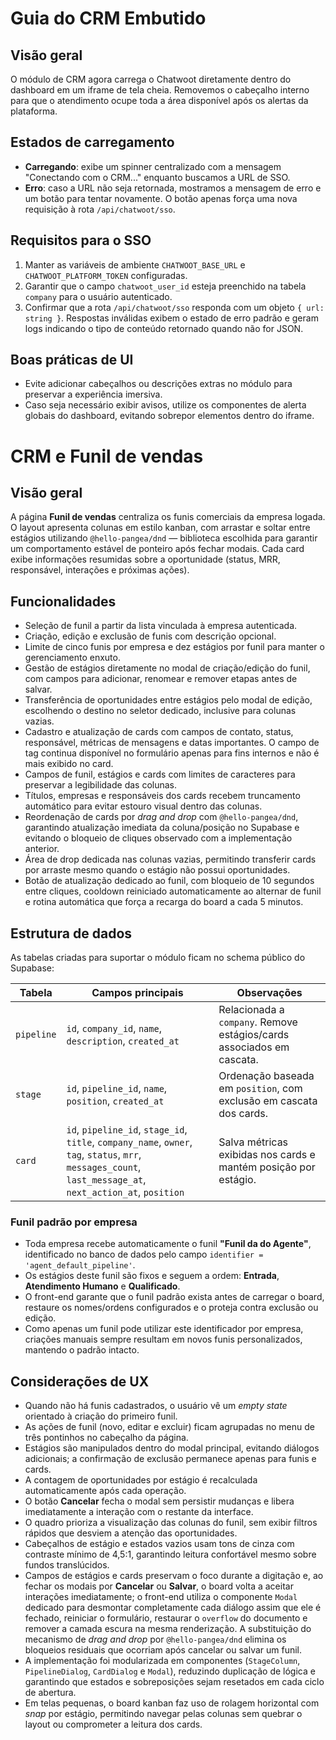 
# Guia do CRM Embutido

## Visão geral
O módulo de CRM agora carrega o Chatwoot diretamente dentro do dashboard em um iframe de tela cheia. Removemos o cabeçalho interno para que o atendimento ocupe toda a área disponível após os alertas da plataforma.

## Estados de carregamento
- **Carregando**: exibe um spinner centralizado com a mensagem "Conectando com o CRM..." enquanto buscamos a URL de SSO.
- **Erro**: caso a URL não seja retornada, mostramos a mensagem de erro e um botão para tentar novamente. O botão apenas força uma nova requisição à rota `/api/chatwoot/sso`.

## Requisitos para o SSO
1. Manter as variáveis de ambiente `CHATWOOT_BASE_URL` e `CHATWOOT_PLATFORM_TOKEN` configuradas.
2. Garantir que o campo `chatwoot_user_id` esteja preenchido na tabela `company` para o usuário autenticado.
3. Confirmar que a rota `/api/chatwoot/sso` responda com um objeto `{ url: string }`. Respostas inválidas exibem o estado de erro padrão e geram logs indicando o tipo de conteúdo retornado quando não for JSON.

## Boas práticas de UI
- Evite adicionar cabeçalhos ou descrições extras no módulo para preservar a experiência imersiva.
- Caso seja necessário exibir avisos, utilize os componentes de alerta globais do dashboard, evitando sobrepor elementos dentro do iframe.

# CRM e Funil de vendas

## Visão geral
A página **Funil de vendas** centraliza os funis comerciais da empresa logada. O layout apresenta colunas em estilo kanban, com arrastar e soltar entre estágios utilizando `@hello-pangea/dnd` — biblioteca escolhida para garantir um comportamento estável de ponteiro após fechar modais. Cada card exibe informações resumidas sobre a oportunidade (status, MRR, responsável, interações e próximas ações).

## Funcionalidades
- Seleção de funil a partir da lista vinculada à empresa autenticada.
- Criação, edição e exclusão de funis com descrição opcional.
- Limite de cinco funis por empresa e dez estágios por funil para manter o gerenciamento enxuto.
- Gestão de estágios diretamente no modal de criação/edição do funil, com campos para adicionar, renomear e remover etapas antes de salvar.
- Transferência de oportunidades entre estágios pelo modal de edição, escolhendo o destino no seletor dedicado, inclusive para colunas vazias.
- Cadastro e atualização de cards com campos de contato, status, responsável, métricas de mensagens e datas importantes. O campo de tag continua disponível no formulário apenas para fins internos e não é mais exibido no card.
- Campos de funil, estágios e cards com limites de caracteres para preservar a legibilidade das colunas.
- Títulos, empresas e responsáveis dos cards recebem truncamento automático para evitar estouro visual dentro das colunas.
- Reordenação de cards por _drag and drop_ com `@hello-pangea/dnd`, garantindo atualização imediata da coluna/posição no Supabase e evitando o bloqueio de cliques observado com a implementação anterior.
- Área de drop dedicada nas colunas vazias, permitindo transferir cards por arraste mesmo quando o estágio não possui oportunidades.
- Botão de atualização dedicado ao funil, com bloqueio de 10 segundos entre cliques, cooldown reiniciado automaticamente ao alternar de funil e rotina automática que força a recarga do board a cada 5 minutos.

## Estrutura de dados
As tabelas criadas para suportar o módulo ficam no schema público do Supabase:

| Tabela | Campos principais | Observações |
| --- | --- | --- |
| `pipeline` | `id`, `company_id`, `name`, `description`, `created_at` | Relacionada a `company`. Remove estágios/cards associados em cascata. |
| `stage` | `id`, `pipeline_id`, `name`, `position`, `created_at` | Ordenação baseada em `position`, com exclusão em cascata dos cards. |
| `card` | `id`, `pipeline_id`, `stage_id`, `title`, `company_name`, `owner`, `tag`, `status`, `mrr`, `messages_count`, `last_message_at`, `next_action_at`, `position` | Salva métricas exibidas nos cards e mantém posição por estágio. |

### Funil padrão por empresa

- Toda empresa recebe automaticamente o funil **"Funil da do Agente"**, identificado no banco de dados pelo campo `identifier = 'agent_default_pipeline'`.
- Os estágios deste funil são fixos e seguem a ordem: **Entrada**, **Atendimento Humano** e **Qualificado**.
- O front-end garante que o funil padrão exista antes de carregar o board, restaure os nomes/ordens configurados e o proteja contra exclusão ou edição.
- Como apenas um funil pode utilizar este identificador por empresa, criações manuais sempre resultam em novos funis personalizados, mantendo o padrão intacto.

## Considerações de UX
- Quando não há funis cadastrados, o usuário vê um _empty state_ orientado à criação do primeiro funil.
- As ações de funil (novo, editar e excluir) ficam agrupadas no menu de três pontinhos no cabeçalho da página.
- Estágios são manipulados dentro do modal principal, evitando diálogos adicionais; a confirmação de exclusão permanece apenas para funis e cards.
- A contagem de oportunidades por estágio é recalculada automaticamente após cada operação.
- O botão **Cancelar** fecha o modal sem persistir mudanças e libera imediatamente a interação com o restante da interface.
- O quadro prioriza a visualização das colunas do funil, sem exibir filtros rápidos que desviem a atenção das oportunidades.
- Cabeçalhos de estágio e estados vazios usam tons de cinza com contraste mínimo de 4,5:1, garantindo leitura confortável mesmo sobre fundos translúcidos.
- Campos de estágios e cards preservam o foco durante a digitação e, ao fechar os modais por **Cancelar** ou **Salvar**, o board volta a aceitar interações imediatamente; o front-end utiliza o componente `Modal` dedicado para desmontar completamente cada diálogo assim que ele é fechado, reiniciar o formulário, restaurar o `overflow` do documento e remover a camada escura na mesma renderização. A substituição do mecanismo de _drag and drop_ por `@hello-pangea/dnd` elimina os bloqueios residuais que ocorriam após cancelar ou salvar um funil.
- A implementação foi modularizada em componentes (`StageColumn`, `PipelineDialog`, `CardDialog` e `Modal`), reduzindo duplicação de lógica e garantindo que estados e sobreposições sejam resetados em cada ciclo de abertura.
- Em telas pequenas, o board kanban faz uso de rolagem horizontal com _snap_ por estágio, permitindo navegar pelas colunas sem quebrar o layout ou comprometer a leitura dos cards.

